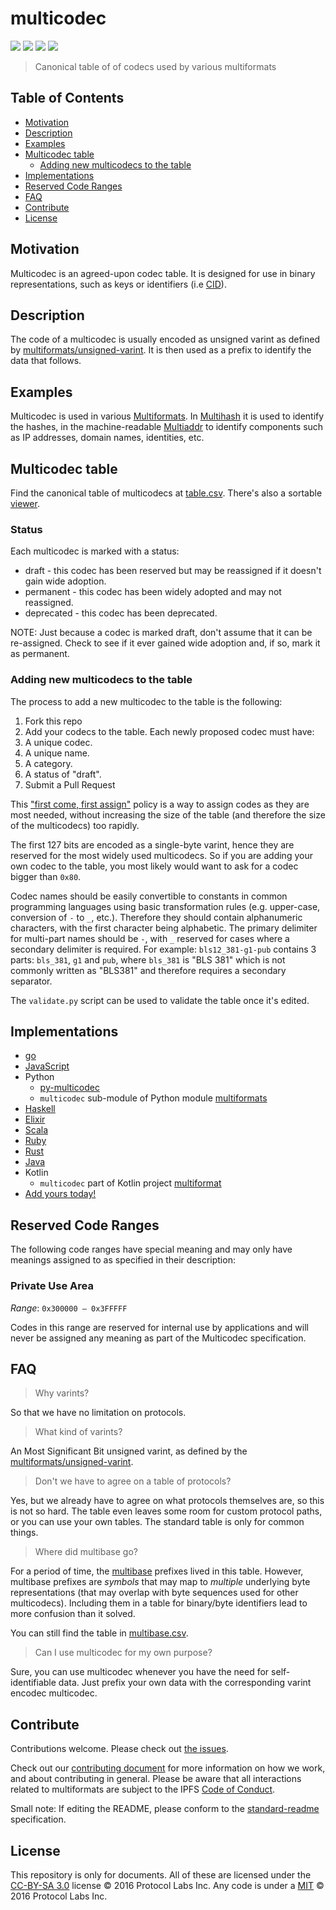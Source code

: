 # multicodec

[![](https://img.shields.io/badge/made%20by-Protocol%20Labs-blue.svg?style=flat-square)](http://ipn.io)
[![](https://img.shields.io/badge/project-multiformats-blue.svg?style=flat-square)](https://github.com/multiformats/multiformats)
[![](https://img.shields.io/badge/freenode-%23ipfs-blue.svg?style=flat-square)](https://webchat.freenode.net/?channels=%23ipfs)
[![](https://img.shields.io/badge/readme%20style-standard-brightgreen.svg?style=flat-square)](https://github.com/RichardLitt/standard-readme)

> Canonical table of of codecs used by various multiformats

## Table of Contents

- [Motivation](#motivation)
- [Description](#description)
- [Examples](#examples)
- [Multicodec table](#multicodec-table)
  - [Adding new multicodecs to the table](#adding-new-multicodecs-to-the-table)
- [Implementations](#implementations)
- [Reserved Code Ranges](#reserved-code-ranges)
- [FAQ](#faq)
- [Contribute](#contribute)
- [License](#license)

## Motivation

Multicodec is an agreed-upon codec table. It is designed for use in binary representations, such as keys or identifiers (i.e [CID](https://github.com/ipld/cid)).

## Description

The code of a multicodec is usually encoded as unsigned varint as defined by [multiformats/unsigned-varint](https://github.com/multiformats/unsigned-varint). It is then used as a prefix to identify the data that follows.

## Examples

Multicodec is used in various [Multiformats](https://github.com/multiformats/multiformats). In [Multihash](https://github.com/multiformats/multihash) it is used to identify the hashes, in the machine-readable [Multiaddr](https://github.com/multiformats/multiaddr) to identify components such as IP addresses, domain names, identities, etc.

## Multicodec table

Find the canonical table of multicodecs at [table.csv](/table.csv). There's also a sortable [viewer](https://ipfs.io/ipfs/QmXec1jjwzxWJoNbxQF5KffL8q6hFXm9QwUGaa3wKGk6dT/#title=Multicodecs&src=https://raw.githubusercontent.com/multiformats/multicodec/master/table.csv).

### Status

Each multicodec is marked with a status:

* draft - this codec has been reserved but may be reassigned if it doesn't gain wide adoption.
* permanent - this codec has been widely adopted and may not reassigned.
* deprecated - this codec has been deprecated.

NOTE: Just because a codec is marked draft, don't assume that it can be re-assigned. Check to see if it ever gained wide adoption and, if so, mark it as permanent.

### Adding new multicodecs to the table

The process to add a new multicodec to the table is the following:

1. Fork this repo
2. Add your codecs to the table. Each newly proposed codec must have:
  1. A unique codec.
  2. A unique name.
  3. A category.
  4. A status of "draft".
3. Submit a Pull Request

This ["first come, first assign"](https://github.com/multiformats/multicodec/pull/16#issuecomment-260146609) policy is a way to assign codes as they are most needed, without increasing the size of the table (and therefore the size of the multicodecs) too rapidly.

The first 127 bits are encoded as a single-byte varint, hence they are reserved for the most widely used multicodecs. So if you are adding your own codec to the table, you most likely would want to ask for a codec bigger than `0x80`.

Codec names should be easily convertible to constants in common programming languages using basic transformation rules (e.g. upper-case, conversion of `-` to `_`, etc.). Therefore they should contain alphanumeric characters, with the first character being alphabetic. The primary delimiter for multi-part names should be `-`, with `_` reserved for cases where a secondary delimiter is required. For example: `bls12_381-g1-pub` contains 3 parts: `bls_381`, `g1` and `pub`, where `bls_381` is "BLS 381" which is not commonly written as "BLS381" and therefore requires a secondary separator.

The `validate.py` script can be used to validate the table once it's edited.

## Implementations

- [go](https://github.com/multiformats/go-multicodec/)
- [JavaScript](https://github.com/multiformats/js-multicodec)
- Python
  - [py-multicodec](https://github.com/multiformats/py-multicodec)
  - `multicodec` sub-module of Python module [multiformats](https://github.com/hashberg-io/multiformats)
- [Haskell](https://github.com/multiformats/haskell-multicodec)
- [Elixir](https://github.com/nocursor/ex-multicodec)
- [Scala](https://github.com/fluency03/scala-multicodec)
- [Ruby](https://github.com/sleeplessbyte/ruby-multicodec)
- [Rust](//github.com/cryptidtech/rust-multicodec)
- [Java](https://github.com/richardbergquist/java-multicodec)
- Kotlin
  - `multicodec` part of Kotlin project [multiformat](https://github.com/erwin-kok/multiformat)
- [Add yours today!](https://github.com/multiformats/multicodec/edit/master/table.csv)

## Reserved Code Ranges

The following code ranges have special meaning and may only have meanings assigned to as specified in their description:

### Private Use Area

*Range*: `0x300000 – 0x3FFFFF`

Codes in this range are reserved for internal use by applications and will never be assigned any meaning as part of the Multicodec specification.

## FAQ

> Why varints?

So that we have no limitation on protocols.

> What kind of varints?

An Most Significant Bit unsigned varint, as defined by the [multiformats/unsigned-varint](https://github.com/multiformats/unsigned-varint).

> Don't we have to agree on a table of protocols?

Yes, but we already have to agree on what protocols themselves are, so this is not so hard. The table even leaves some room for custom protocol paths, or you can use your own tables. The standard table is only for common things.

> Where did multibase go?

For a period of time, the [multibase](https://github.com/multiformats/multibase) prefixes lived in this table. However, multibase prefixes are *symbols* that may map to *multiple* underlying byte representations (that may overlap with byte sequences used for other multicodecs). Including them in a table for binary/byte identifiers lead to more confusion than it solved.

You can still find the table in [multibase.csv](https://github.com/multiformats/multibase/blob/master/multibase.csv).

> Can I use multicodec for my own purpose?

Sure, you can use multicodec whenever you have the need for self-identifiable data. Just prefix your own data with the corresponding varint encodec multicodec.

## Contribute

Contributions welcome. Please check out [the issues](https://github.com/multiformats/multicodec/issues).

Check out our [contributing document](https://github.com/multiformats/multiformats/blob/master/contributing.md) for more information on how we work, and about contributing in general. Please be aware that all interactions related to multiformats are subject to the IPFS [Code of Conduct](https://github.com/ipfs/community/blob/master/code-of-conduct.md).

Small note: If editing the README, please conform to the [standard-readme](https://github.com/RichardLitt/standard-readme) specification.

## License

This repository is only for documents. All of these are licensed under the [CC-BY-SA 3.0](https://ipfs.io/ipfs/QmVreNvKsQmQZ83T86cWSjPu2vR3yZHGPm5jnxFuunEB9u) license © 2016 Protocol Labs Inc. Any code is under a [MIT](LICENSE) © 2016 Protocol Labs Inc.
